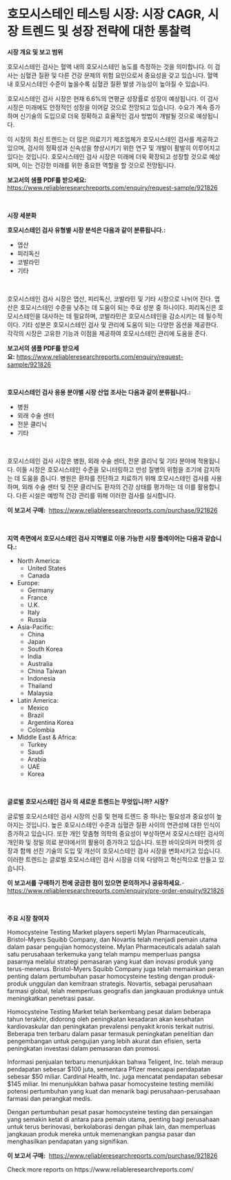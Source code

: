 <p><h1>호모시스테인 테스팅 시장: 시장 CAGR, 시장 트렌드 및 성장 전략에 대한 통찰력</h1></p><p><strong>시장 개요 및 보고 범위</strong></p>
<p><p>호모시스테인 검사는 혈액 내의 호모시스테인 농도를 측정하는 것을 의미합니다. 이 검사는 심혈관 질환 및 다른 건강 문제의 위험 요인으로서 중요성을 갖고 있습니다. 혈액 내 호모시스테인 수준이 높을수록 심혈관 질환 발생 가능성이 높아질 수 있습니다.</p><p>호모시스테인 검사 시장은 현재 6.6%의 연평균 성장률로 성장이 예상됩니다. 이 검사 시장은 미래에도 안정적인 성장을 이어갈 것으로 전망되고 있습니다. 수요가 계속 증가하며 신기술의 도입으로 더욱 정확하고 효율적인 검사 방법이 개발될 것으로 예상됩니다.</p><p>이 시장의 최신 트렌드는 더 많은 의료기기 제조업체가 호모시스테인 검사를 제공하고 있으며, 검사의 정확성과 신속성을 향상시키기 위한 연구 및 개발이 활발히 이루어지고 있다는 것입니다. 호모시스테인 검사 시장은 미래에 더욱 확장되고 성장할 것으로 예상되며, 이는 건강한 미래를 위한 중요한 역할을 할 것으로 전망됩니다.</p></p>
<p><strong>보고서의 샘플 PDF를 받으세요:</strong> <a href="https://www.reliableresearchreports.com/enquiry/request-sample/921826">https://www.reliableresearchreports.com/enquiry/request-sample/921826</a></p>
<p>&nbsp;</p>
<p><strong>시장 세분화</strong></p>
<p><strong>호모시스테인 검사 유형별 시장 분석은 다음과 같이 분류됩니다.:</strong></p>
<p><ul><li>엽산</li><li>피리독신</li><li>코발라민</li><li>기타</li></ul></p>
<p>&nbsp;</p>
<p><p>호모시스테인 검사 시장은 엽산, 피리독신, 코발라민 및 기타 시장으로 나뉘어 진다. 엽산은 호모시스테인 수준을 낮추는 데 도움이 되는 주요 성분 중 하나이다. 피리독신은 호모시스테인을 대사하는 데 필요하며, 코발라민은 호모시스테인을 감소시키는 데 필수적이다. 기타 성분은 호모시스테인 검사 및 관리에 도움이 되는 다양한 옵션을 제공한다. 각각의 시장은 고유한 기능과 이점을 제공하여 호모시스테인 관리에 도움을 준다.</p></p>
<p><strong>보고서의 샘플 PDF를 받으세요:</strong>&nbsp;<a href="https://www.reliableresearchreports.com/enquiry/request-sample/921826">https://www.reliableresearchreports.com/enquiry/request-sample/921826</a></p>
<p>&nbsp;</p>
<p><strong> 호모시스테인 검사 응용 분야별 시장 산업 조사는 다음과 같이 분류됩니다.:</strong></p>
<p><ul><li>병원</li><li>외래 수술 센터</li><li>전문 클리닉</li><li>기타</li></ul></p>
<p>&nbsp;</p>
<p><p>호모시스테인 검사 시장은 병원, 외래 수술 센터, 전문 클리닉 및 기타 분야에 적용됩니다. 이들 시장은 호모시스테인 수준을 모니터링하고 만성 질병의 위험을 조기에 감지하는 데 도움을 줍니다. 병원은 환자를 진단하고 치료하기 위해 호모시스테인 검사를 사용하며, 외래 수술 센터 및 전문 클리닉도 환자의 건강 상태를 평가하는 데 이를 활용합니다. 다른 시설은 예방적 건강 관리를 위해 이러한 검사를 실시합니다.</p></p>
<p><strong>이 보고서 구매:</strong>&nbsp; <a href="https://www.reliableresearchreports.com/purchase/921826">https://www.reliableresearchreports.com/purchase/921826</a></p>
<p>&nbsp;</p>
<p><strong>지역 측면에서 호모시스테인 검사 지역별로 이용 가능한 시장 플레이어는 다음과 같습니다.:</strong></p>
<p><ul>
    <li>
        North America:
        <ul>
            <li>United States</li>
            <li>Canada</li>
        </ul>
    </li>
    <li>
        Europe:
        <ul>
            <li>Germany</li>
            <li>France</li>
            <li>U.K.</li>
            <li>Italy</li>
            <li>Russia</li>
        </ul>
    </li>
    <li>
        Asia-Pacific:
        <ul>
            <li>China</li>
            <li>Japan</li>
            <li>South Korea</li>
            <li>India</li>
            <li>Australia</li>
            <li>China Taiwan</li>
            <li>Indonesia</li>
            <li>Thailand</li>
            <li>Malaysia</li>
        </ul>
    </li>
    <li>
        Latin America:
        <ul>
            <li>Mexico</li>
            <li>Brazil</li>
            <li>Argentina Korea</li>
            <li>Colombia</li>
        </ul>
    </li>
    <li>
        Middle East & Africa:
        <ul>
            <li>Turkey</li>
            <li>Saudi</li>
            <li>Arabia</li>
            <li>UAE</li>
            <li>Korea</li>
        </ul>
    </li>
    </ul></p>
<p>&nbsp;</p>
<p><strong>글로벌 호모시스테인 검사 의 새로운 트렌드는 무엇입니까? 시장?</strong></p>
<p><p>글로벌 호모시스테인 검사 시장의 신흥 및 현재 트렌드 중 하나는 필요성과 중요성이 높아지는 것입니다. 높은 호모시스테인 수준과 심혈관 질환 사이의 연관성에 대한 인식이 증가하고 있습니다. 또한 개인 맞춤형 의학의 중요성이 부상하면서 호모시스테인 검사의 개인화 및 정밀 의료 분야에서의 활용이 증가하고 있습니다. 또한 바이오마커 마켓의 성장과 함께 선진 기술의 도입 및 개선이 호모시스테인 검사 시장을 변화시키고 있습니다. 이러한 트렌드는 글로벌 호모시스테인 검사 시장을 더욱 다양하고 혁신적으로 만들고 있습니다.</p></p>
<p><strong>이 보고서를 구매하기 전에 궁금한 점이 있으면 문의하거나 공유하세요.</strong>- <a href="https://www.reliableresearchreports.com/enquiry/pre-order-enquiry/921826">https://www.reliableresearchreports.com/enquiry/pre-order-enquiry/921826</a></p>
<p>&nbsp;</p>
<p><strong>주요 시장 참여자</strong></p>
<p><p>Homocysteine Testing Market players seperti Mylan Pharmaceuticals, Bristol-Myers Squibb Company, dan Novartis telah menjadi pemain utama dalam pasar pengujian homocysteine. Mylan Pharmaceuticals adalah salah satu perusahaan terkemuka yang telah mampu memperluas pangsa pasarnya melalui strategi pemasaran yang kuat dan inovasi produk yang terus-menerus. Bristol-Myers Squibb Company juga telah memainkan peran penting dalam pertumbuhan pasar homocysteine testing dengan produk-produk unggulan dan kemitraan strategis. Novartis, sebagai perusahaan farmasi global, telah memperluas geografis dan jangkauan produknya untuk meningkatkan penetrasi pasar.</p><p>Homocysteine Testing Market telah berkembang pesat dalam beberapa tahun terakhir, didorong oleh peningkatan kesadaran akan kesehatan kardiovaskular dan peningkatan prevalensi penyakit kronis terkait nutrisi. Beberapa tren terbaru dalam pasar termasuk peningkatan penelitian dan pengembangan untuk pengujian yang lebih akurat dan efisien, serta peningkatan investasi dalam pemasaran dan promosi.</p><p>Informasi penjualan terbaru menunjukkan bahwa Teligent, Inc. telah meraup pendapatan sebesar $100 juta, sementara Pfizer mencapai pendapatan sebesar $50 miliar. Cardinal Health, Inc. juga mencatat pendapatan sebesar $145 miliar. Ini menunjukkan bahwa pasar homocysteine testing memiliki potensi pertumbuhan yang kuat dan menarik bagi perusahaan-perusahaan farmasi dan perangkat medis.</p><p>Dengan pertumbuhan pesat pasar homocysteine testing dan persaingan yang semakin ketat di antara para pemain utama, penting bagi perusahaan untuk terus berinovasi, berkolaborasi dengan pihak lain, dan memperluas jangkauan produk mereka untuk memenangkan pangsa pasar dan menghasilkan pendapatan yang signifikan.</p></p>
<p><strong>이 보고서 구매:</strong>&nbsp;&nbsp;<a href="https://www.reliableresearchreports.com/purchase/921826">https://www.reliableresearchreports.com/purchase/921826</a></p>
<p>Check more reports on https://www.reliableresearchreports.com/</p>
